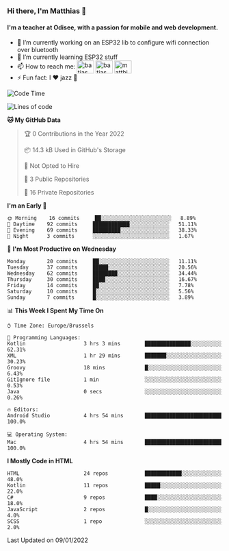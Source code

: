 ### Hi there, I'm Matthias 👋

#### I'm a teacher at Odisee, with a passion for mobile and web development.

- 🔭 I’m currently working on an ESP32 lib to configure wifi connection over bluetooth
- 🌱 I’m currently learning ESP32 stuff
- 📫 How to reach me: <a href="https://dev.to/batjas" target="_blank"><img align="center" src="https://raw.githubusercontent.com/rahuldkjain/github-profile-readme-generator/master/src/images/icons/Social/devto.svg" alt="batjas" height="30" width="40" /></a>
<a href="https://twitter.com/batjas" target="_blank"><img align="center" src="https://raw.githubusercontent.com/rahuldkjain/github-profile-readme-generator/master/src/images/icons/Social/twitter.svg" alt="batjas" height="30" width="40" /></a>
<a href="https://linkedin.com/in/matthiasdruwé" target="_blank"><img align="center" src="https://raw.githubusercontent.com/rahuldkjain/github-profile-readme-generator/master/src/images/icons/Social/linked-in-alt.svg" alt="matthiasdruwé" height="30" width="40" /></a>
- ⚡ Fun fact: I ❤ jazz 🎷


<!--START_SECTION:waka-->
![Code Time](http://img.shields.io/badge/Code%20Time-80%20hrs%2045%20mins-blue)

![Lines of code](https://img.shields.io/badge/From%20Hello%20World%20I%27ve%20Written-51%20Thousand%20lines%20of%20code-blue)

**🐱 My GitHub Data** 

> 🏆 0 Contributions in the Year 2022
 > 
> 📦 14.3 kB Used in GitHub's Storage 
 > 
> 🚫 Not Opted to Hire
 > 
> 📜 3 Public Repositories 
 > 
> 🔑 16 Private Repositories  
 > 
**I'm an Early 🐤** 

```text
🌞 Morning    16 commits     ██░░░░░░░░░░░░░░░░░░░░░░░   8.89% 
🌆 Daytime    92 commits     ████████████░░░░░░░░░░░░░   51.11% 
🌃 Evening    69 commits     █████████░░░░░░░░░░░░░░░░   38.33% 
🌙 Night      3 commits      ░░░░░░░░░░░░░░░░░░░░░░░░░   1.67%

```
📅 **I'm Most Productive on Wednesday** 

```text
Monday       20 commits     ██░░░░░░░░░░░░░░░░░░░░░░░   11.11% 
Tuesday      37 commits     █████░░░░░░░░░░░░░░░░░░░░   20.56% 
Wednesday    62 commits     ████████░░░░░░░░░░░░░░░░░   34.44% 
Thursday     30 commits     ████░░░░░░░░░░░░░░░░░░░░░   16.67% 
Friday       14 commits     ██░░░░░░░░░░░░░░░░░░░░░░░   7.78% 
Saturday     10 commits     █░░░░░░░░░░░░░░░░░░░░░░░░   5.56% 
Sunday       7 commits      █░░░░░░░░░░░░░░░░░░░░░░░░   3.89%

```


📊 **This Week I Spent My Time On** 

```text
⌚︎ Time Zone: Europe/Brussels

💬 Programming Languages: 
Kotlin                   3 hrs 3 mins        ███████████████░░░░░░░░░░   62.31% 
XML                      1 hr 29 mins        ███████░░░░░░░░░░░░░░░░░░   30.23% 
Groovy                   18 mins             █░░░░░░░░░░░░░░░░░░░░░░░░   6.43% 
GitIgnore file           1 min               ░░░░░░░░░░░░░░░░░░░░░░░░░   0.53% 
Java                     0 secs              ░░░░░░░░░░░░░░░░░░░░░░░░░   0.26%

🔥 Editors: 
Android Studio           4 hrs 54 mins       █████████████████████████   100.0%

💻 Operating System: 
Mac                      4 hrs 54 mins       █████████████████████████   100.0%

```

**I Mostly Code in HTML** 

```text
HTML                     24 repos            ████████████░░░░░░░░░░░░░   48.0% 
Kotlin                   11 repos            █████░░░░░░░░░░░░░░░░░░░░   22.0% 
C#                       9 repos             ████░░░░░░░░░░░░░░░░░░░░░   18.0% 
JavaScript               2 repos             █░░░░░░░░░░░░░░░░░░░░░░░░   4.0% 
SCSS                     1 repo              ░░░░░░░░░░░░░░░░░░░░░░░░░   2.0%

```



 Last Updated on 09/01/2022
<!--END_SECTION:waka-->
